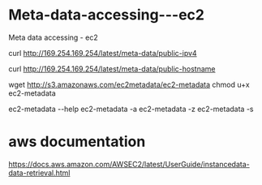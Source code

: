 # Meta-data-accessing---ec2
Meta data accessing - ec2


curl http://169.254.169.254/latest/meta-data/public-ipv4

curl http://169.254.169.254/latest/meta-data/public-hostname

wget http://s3.amazonaws.com/ec2metadata/ec2-metadata
chmod u+x ec2-metadata

ec2-metadata --help
ec2-metadata -a
ec2-metadata -z
ec2-metadata -s

# aws documentation
https://docs.aws.amazon.com/AWSEC2/latest/UserGuide/instancedata-data-retrieval.html
